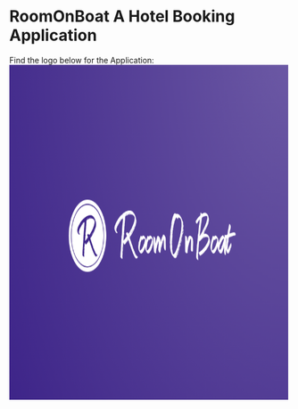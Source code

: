# RoomOnBoat A Hotel Booking Application

Find the logo below for the Application:
<img src="Logo/RoomOnBoatLogo.png" alt="Logo" width="500" height="600">
